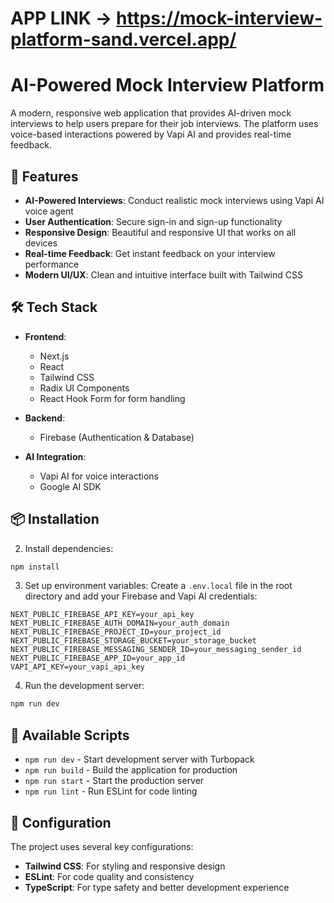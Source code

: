 # APP LINK -> https://mock-interview-platform-sand.vercel.app/

# AI-Powered Mock Interview Platform

A modern, responsive web application that provides AI-driven mock interviews to help users prepare for their job interviews. The platform uses voice-based interactions powered by Vapi AI and provides real-time feedback.

## 🚀 Features

- **AI-Powered Interviews**: Conduct realistic mock interviews using Vapi AI voice agent
- **User Authentication**: Secure sign-in and sign-up functionality
- **Responsive Design**: Beautiful and responsive UI that works on all devices
- **Real-time Feedback**: Get instant feedback on your interview performance
- **Modern UI/UX**: Clean and intuitive interface built with Tailwind CSS

## 🛠️ Tech Stack

- **Frontend**: 
  - Next.js 
  - React 
  - Tailwind CSS
  - Radix UI Components
  - React Hook Form for form handling

- **Backend**:
  - Firebase (Authentication & Database)
  

- **AI Integration**:
  - Vapi AI for voice interactions
  - Google AI SDK

## 📦 Installation



2. Install dependencies:
```bash
npm install
```

3. Set up environment variables:
Create a `.env.local` file in the root directory and add your Firebase and Vapi AI credentials:
```env
NEXT_PUBLIC_FIREBASE_API_KEY=your_api_key
NEXT_PUBLIC_FIREBASE_AUTH_DOMAIN=your_auth_domain
NEXT_PUBLIC_FIREBASE_PROJECT_ID=your_project_id
NEXT_PUBLIC_FIREBASE_STORAGE_BUCKET=your_storage_bucket
NEXT_PUBLIC_FIREBASE_MESSAGING_SENDER_ID=your_messaging_sender_id
NEXT_PUBLIC_FIREBASE_APP_ID=your_app_id
VAPI_API_KEY=your_vapi_api_key
```

4. Run the development server:
```bash
npm run dev
```

## 🚀 Available Scripts

- `npm run dev` - Start development server with Turbopack
- `npm run build` - Build the application for production
- `npm run start` - Start the production server
- `npm run lint` - Run ESLint for code linting

## 🔧 Configuration

The project uses several key configurations:

- **Tailwind CSS**: For styling and responsive design
- **ESLint**: For code quality and consistency
- **TypeScript**: For type safety and better development experience


